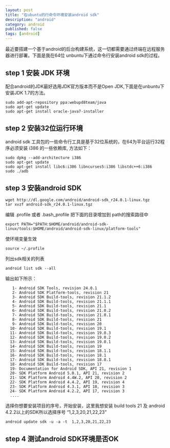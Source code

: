 ```yaml
---
layout: post
title: "在ubuntu的行命令环境安装android sdk"
description: "android"
category: android 
published: false
tags: [android]
---
```


最近要搭建一个基于android的后台构建系统，这一切都需要通过终端在远程服务器进行部署。下面是我在64位
unbuntu下通过命令行安装android sdk的过程。

## step 1 安装 JDK 环境

配合android的JDK最好选用JDK官方版本而不是Open JDK,下面是在unbuntu下安装JDK 1.7的方法。

    sudo add-apt-repository ppa:webupd8team/java
    sudo apt-get update
    sudo apt-get install oracle-java7-installer
    


##  step 2 安装32位运行环境

android sdk 工具包的一些命令行工具是基于32位系统的，在64为平台运行32程序必须安装 i386 的一些依赖库, 方法如下：

    sudo dpkg --add-architecture i386
    sudo apt-get update
    sudo apt-get install libc6:i386 libncurses5:i386 libstdc++6:i386
    sudo ./adb


## step 3 安装android SDK

    wget http://dl.google.com/android/android-sdk_r24.0.1-linux.tgz
    tar xvzf android-sdk_r24.0.1-linux.tgz

编辑 .profile 或者 .bash_profile 把下面的目录增加到 path的搜索路径中

    export PATH="$PATH:$HOME/android/android-sdk-linux/tools:$HOME/android/android-sdk-linux/platform-tools"

使环境变量生效

    source ~/.profile

列出sdk相关的列表

    android list sdk --all

输出如下所示：

       1- Android SDK Tools, revision 24.0.1
       2- Android SDK Platform-tools, revision 21
       3- Android SDK Build-tools, revision 21.1.2
       4- Android SDK Build-tools, revision 21.1.1
       5- Android SDK Build-tools, revision 21.1
       6- Android SDK Build-tools, revision 21.0.2
       7- Android SDK Build-tools, revision 21.0.1
       8- Android SDK Build-tools, revision 21
       9- Android SDK Build-tools, revision 20
      10- Android SDK Build-tools, revision 19.1
      11- Android SDK Build-tools, revision 19.0.3
      12- Android SDK Build-tools, revision 19.0.2
      13- Android SDK Build-tools, revision 19.0.1
      14- Android SDK Build-tools, revision 19
      15- Android SDK Build-tools, revision 18.1.1
      16- Android SDK Build-tools, revision 18.1
      17- Android SDK Build-tools, revision 18.0.1
      18- Android SDK Build-tools, revision 17
      19- Documentation for Android SDK, API 21, revision 1
      20- SDK Platform Android 5.0.1, API 21, revision 2
      21- SDK Platform Android 4.4W.2, API 20, revision 2
      22- SDK Platform Android 4.4.2, API 19, revision 4
      23- SDK Platform Android 4.3.1, API 18, revision 3
      24- SDK Platform Android 4.2.2, API 17, revision 3
      ....

选择你想要安装项目的序号，开始安装，这里我想安装 build tools 21 及 android 4.2.2以上的SDK所以选择序号 “1,2,3,20,21,22,23”

    android update sdk -u -a -t  1,2,3,20,21,22,23

## step 4 测试android SDK环境是否OK



